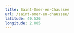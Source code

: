 ```yaml
---
title: Saint-Omer-en-Chaussée
url: /saint-omer-en-chaussee/
latitude: 49.526
longitude: 2.005
---
```

